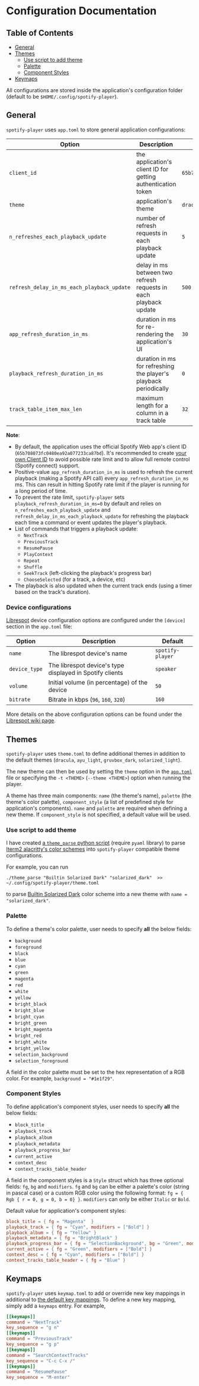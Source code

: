 # Configuration Documentation

## Table of Contents

- [General](#general)
- [Themes](#themes)
  - [Use script to add theme](#use-script-to-add-theme)
  - [Palette](#palette)
  - [Component Styles](#component-styles)
- [Keymaps](#keymaps)

All configurations are stored inside the application's configuration folder (default to be `$HOME/.config/spotify-player`).

## General

`spotify-player` uses `app.toml` to store general application configurations:

| Option                                     | Description                                                      | Default                            |
| ------------------------------------------ | ---------------------------------------------------------------- | ---------------------------------- |
| `client_id`                                | the application's client ID for getting authentication token     | `65b708073fc0480ea92a077233ca87bd` |
| `theme`                                    | application's theme                                              | `dracula`                          |
| `n_refreshes_each_playback_update`         | number of refresh requests in each playback update               | `5`                                |
| `refresh_delay_in_ms_each_playback_update` | delay in ms between two refresh requests in each playback update | `500`                              |
| `app_refresh_duration_in_ms`               | duration in ms for re-rendering the application's UI             | `30`                               |
| `playback_refresh_duration_in_ms`          | duration in ms for refreshing the player's playback periodically | `0`                                |
| `track_table_item_max_len`                 | maximum length for a column in a track table                     | `32`                               |

**Note**:

- By default, the application uses the official Spotify Web app's client ID (`65b708073fc0480ea92a077233ca87bd`). It's recommended to create [your own Client ID](https://developer.spotify.com/documentation/general/guides/app-settings/) to avoid possible rate limit and to allow full remote control (Spotify connect) support.
- Positive-value `app_refresh_duration_in_ms` is used to refresh the current playback (making a Spotify API call) every `app_refresh_duration_in_ms` ms. This can result in hitting Spotify rate limit if the player is running for a long period of time.
- To prevent the rate limit, `spotify-player` sets `playback_refresh_duration_in_ms=0` by default and relies on `n_refreshes_each_playback_update` and `refresh_delay_in_ms_each_playback_update` for refreshing the playback each time a command or event updates the player's playback.
- List of commands that triggers a playback update:
  - `NextTrack`
  - `PreviousTrack`
  - `ResumePause`
  - `PlayContext`
  - `Repeat`
  - `Shuffle`
  - `SeekTrack` (left-clicking the playback's progress bar)
  - `ChooseSelected` (for a track, a device, etc)
- The playback is also updated when the current track ends (using a timer based on the track's duration).

### Device configurations

[Librespot](https://github.com/librespot-org/librespot) device configuration options are configured under the `[device]` section in the `app.toml` file:

| Option        | Description                                              | Default          |
| ------------- | -------------------------------------------------------- | ---------------- |
| `name`        | The librespot device's name                              | `spotify-player` |
| `device_type` | The librespot device's type displayed in Spotify clients | `speaker`        |
| `volume`      | Initial volume (in percentage) of the device             | `50`             |
| `bitrate`     | Bitrate in kbps (`96`, `160`, `320`)                     | `160`            |

More details on the above configuration options can be found under the [Librespot wiki page](https://github.com/librespot-org/librespot/wiki/Options).

## Themes

`spotify-player` uses `theme.toml` to define additional themes in addition to the default themes (`dracula`, `ayu_light`, `gruvbox_dark`, `solarized_light`).

The new theme can then be used by setting the `theme` option in the [`app.toml`](#general) file or specifying the `-t <THEME>` (`--theme <THEME>`) option when running the player.

A theme has three main components: `name` (the theme's name), `palette` (the theme's color palette), `component_style` (a list of predefined style for application's components). `name` and `palette` are required when defining a new theme. If `component_style` is not specified, a default value will be used.

### Use script to add theme

I have created [a `theme_parse` python script](../scripts/theme_parse) (require `pyaml` library) to parse [Iterm2 alacritty's color schemes](https://github.com/mbadolato/iTerm2-Color-Schemes/tree/master/alacritty) into `spotify-player` compatible theme configurations.

For example, you can run

```
./theme_parse "Builtin Solarized Dark" "solarized_dark"  >> ~/.config/spotify-player/theme.toml
```

to parse [Builtin Solarized Dark](https://github.com/mbadolato/iTerm2-Color-Schemes/blob/master/alacritty/Builtin%20Solarized%20Dark.yml) color scheme into a new theme with `name = "solarized_dark"`.

### Palette

To define a theme's color palette, user needs to specify **all** the below fields:

- `background`
- `foreground`
- `black`
- `blue`
- `cyan`
- `green`
- `magenta`
- `red`
- `white`
- `yellow`
- `bright_black`
- `bright_blue`
- `bright_cyan`
- `bright_green`
- `bright_magenta`
- `bright_red`
- `bright_white`
- `bright_yellow`
- `selection_background`
- `selection_foreground`

A field in the color palette must be set to the hex representation of a RGB color. For example, `background = "#1e1f29"`.

### Component Styles

To define application's component styles, user needs to specify **all** the below fields:

- `block_title`
- `playback_track`
- `playback_album`
- `playback_metadata`
- `playback_progress_bar`
- `current_active`
- `context_desc`
- `context_tracks_table_header`

A field in the component styles is a `Style` struct which has three optional fields: `fg`, `bg` and `modifiers`. `fg` and `bg` can be either a palette's color (string in pascal case) or a custom RGB color using the following format: `fg = { Rgb { r = 0, g = 0, b = 0} }`. `modifiers` can only be either `Italic` or `Bold`.

Default value for application's component styles:

```toml
block_title = { fg = "Magenta"  }
playback_track = { fg = "Cyan", modifiers = ["Bold"] }
playback_album = { fg = "Yellow" }
playback_metadata = { fg = "BrightBlack" }
playback_progress_bar = { fg = "SelectionBackground", bg = "Green", modifiers = ["Italic"] }
current_active = { fg = "Green", modifiers = ["Bold"] }
context_desc = { fg = "Cyan", modifiers = ["Bold"] }
context_tracks_table_header = { fg = "Blue" }
```

## Keymaps

`spotify-player` uses `keymap.toml` to add or override new key mappings in additional to [the default key mappings](https://github.com/aome510/spotify-player#commands). To define a new key mapping, simply add a `keymaps` entry. For example,

```toml
[[keymaps]]
command = "NextTrack"
key_sequence = "g n"
[[keymaps]]
command = "PreviousTrack"
key_sequence = "g p"
[[keymaps]]
command = "SearchContextTracks"
key_sequence = "C-c C-x /"
[[keymaps]]
command = "ResumePause"
key_sequence = "M-enter"
```
